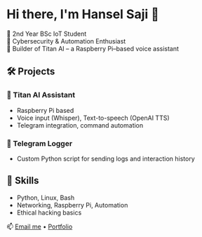 # Hi there, I'm Hansel Saji 👋

🚀 2nd Year BSc IoT Student  
🔐 Cybersecurity & Automation Enthusiast  
🧠 Builder of Titan AI – a Raspberry Pi–based voice assistant  

## 🛠 Projects

### 🔹 Titan AI Assistant
- Raspberry Pi based
- Voice input (Whisper), Text-to-speech (OpenAI TTS)
- Telegram integration, command automation

### 🔹 Telegram Logger
- Custom Python script for sending logs and interaction history

## 🧰 Skills
- Python, Linux, Bash
- Networking, Raspberry Pi, Automation
- Ethical hacking basics

📫 [Email me](mailto:hanselsaji17@gmail.com) • [Portfolio](https://checkered-street-676.notion.site/Hansel-Saji-Cybersecurity-IoT-Enthusiast-1e0756f2e6c78017970ddfc891cf36c6)


<!---
hanselsaji/hanselsaji is a ✨ special ✨ repository because its `README.md` (this file) appears on your GitHub profile.
You can click the Preview link to take a look at your changes.
--->
